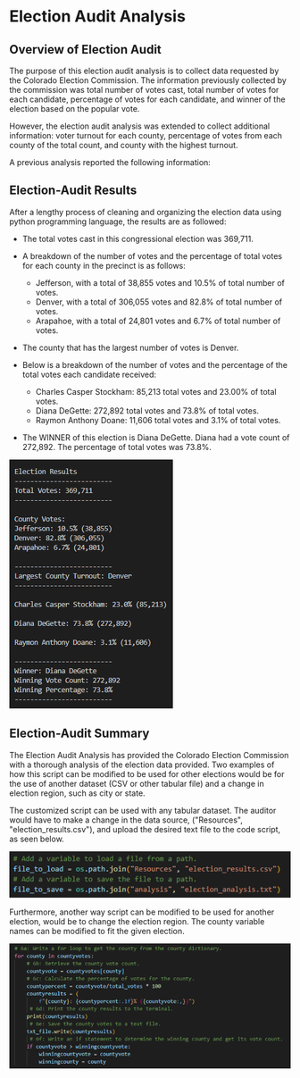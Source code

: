 # Election Audit Analysis

## Overview of Election Audit
The purpose of this election audit analysis is to collect data requested by the Colorado Election Commission. The information previously collected by the commission was total number of votes cast, total number of votes for each candidate, percentage of votes for each candidate, and winner of the election based on the popular vote.

However, the election audit analysis was extended to collect additional information: voter turnout for each county, percentage of votes from each county of the total count, and county with the highest turnout. 

A previous analysis reported the following information: 

## Election-Audit Results
After a lengthy process of cleaning and organizing the election data using python programming language, the results are as followed:

- The total votes cast in this congressional election was 369,711. 

- A breakdown of the number of votes and the percentage of total votes for each county in the precinct is as follows: 
    - Jefferson, with a total of 38,855 votes and 10.5% of total number of votes.
    - Denver, with a total of 306,055 votes and 82.8% of total number of votes.
    - Arapahoe, with a total of 24,801 votes and 6.7% of total number of votes.

- The county that has the largest number of votes is Denver.

- Below is a breakdown of the number of votes and the percentage of the total votes each candidate received:
    - Charles Casper Stockham: 85,213 total votes and 23.00% of total votes.
    - Diana DeGette: 272,892 total votes and 73.8% of total votes.
    - Raymon Anthony Doane: 11,606 total votes and 3.1% of total votes.

- The WINNER of this election is Diana DeGette. Diana had a vote count of 272,892. The percentage of total votes was 73.8%. 

![](./Resources/TotalResults.png)

## Election-Audit Summary
The Election Audit Analysis has provided the Colorado Election Commission with a thorough analysis of the election data provided. Two examples of how this script can be modified to be used for other elections would be for the use of another dataset (CSV or other tabular file) and a change in election region, such as city or state.

The customized script can be used with any tabular dataset. The auditor would have to make a change in the data source, ("Resources", "election_results.csv"), and upload the desired text file to the code script, as seen below. 

![](./Resources/CSV_Script.png)

Furthermore, another way script can be modified to be used for another election, would be to change the election region. The county variable names can be modified to fit the given election.

![](./Resources/countyLoop.png)